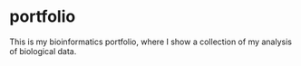 # portfolio
This is my bioinformatics portfolio, where I show a collection of my analysis of biological data.  
